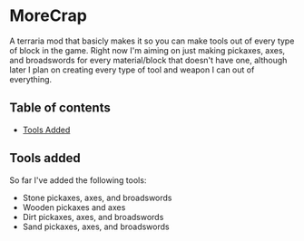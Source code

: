 # MoreCrap
A terraria mod that basicly makes it so you can make tools out of every type of block in the game.
Right now I'm aiming on just making pickaxes, axes, and broadswords for every material/block that doesn't have one, although later I plan on creating every type of tool and weapon I can out of everything.

## Table of contents
* [Tools Added](#tools-added)

## Tools added
So far I've added the following tools:
* Stone pickaxes, axes, and broadswords
* Wooden pickaxes and axes
* Dirt pickaxes, axes, and broadswords
* Sand pickaxes, axes, and broadswords
